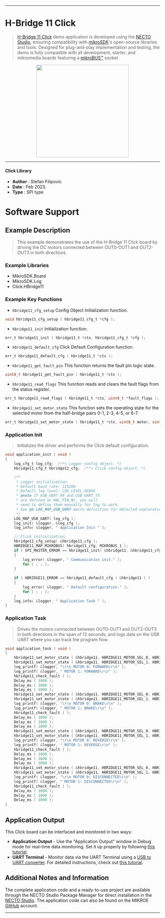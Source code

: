 
---
# H-Bridge 11 Click

> [H-Bridge 11 Click](https://www.mikroe.com/?pid_product=MIKROE-5636) demo application is developed using
the [NECTO Studio](https://www.mikroe.com/necto), ensuring compatibility with [mikroSDK](https://www.mikroe.com/mikrosdk)'s
open-source libraries and tools. Designed for plug-and-play implementation and testing, the demo is fully compatible with
all development, starter, and mikromedia boards featuring a [mikroBUS&trade;](https://www.mikroe.com/mikrobus) socket.

<p align="center">
  <img src="https://www.mikroe.com/?pid_product=MIKROE-5636&image=1" height=300px>
</p>

---

#### Click Library

- **Author**        : Stefan Filipovic
- **Date**          : Feb 2023.
- **Type**          : SPI type

# Software Support

## Example Description

> This example demonstrates the use of the H-Bridge 11 Click board by driving the DC motors connected between OUT0-OUT1 and OUT2-OUT3 in both directions. 

### Example Libraries

- MikroSDK.Board
- MikroSDK.Log
- Click.HBridge11

### Example Key Functions

- `hbridge11_cfg_setup` Config Object Initialization function.
```c
void hbridge11_cfg_setup ( hbridge11_cfg_t *cfg );
```

- `hbridge11_init` Initialization function.
```c
err_t hbridge11_init ( hbridge11_t *ctx, hbridge11_cfg_t *cfg );
```

- `hbridge11_default_cfg` Click Default Configuration function.
```c
err_t hbridge11_default_cfg ( hbridge11_t *ctx );
```

- `hbridge11_get_fault_pin` This function returns the fault pin logic state.
```c
uint8_t hbridge11_get_fault_pin ( hbridge11_t *ctx );
```

- `hbridge11_read_flags` This function reads and clears the fault flags from the status register.
```c
err_t hbridge11_read_flags ( hbridge11_t *ctx, uint8_t *fault_flags );
```

- `hbridge11_set_motor_state` This function sets the operating state for the selected motor from the half-bridge pairs 0-1, 2-3, 4-5, or 6-7.
```c
err_t hbridge11_set_motor_state ( hbridge11_t *ctx, uint8_t motor, uint8_t state );
```

### Application Init

> Initializes the driver and performs the Click default configuration.

```c
void application_init ( void )
{
    log_cfg_t log_cfg;  /**< Logger config object. */
    hbridge11_cfg_t hbridge11_cfg;  /**< Click config object. */

    /** 
     * Logger initialization.
     * Default baud rate: 115200
     * Default log level: LOG_LEVEL_DEBUG
     * @note If USB_UART_RX and USB_UART_TX 
     * are defined as HAL_PIN_NC, you will 
     * need to define them manually for log to work. 
     * See @b LOG_MAP_USB_UART macro definition for detailed explanation.
     */
    LOG_MAP_USB_UART( log_cfg );
    log_init( &logger, &log_cfg );
    log_info( &logger, " Application Init " );

    // Click initialization.
    hbridge11_cfg_setup( &hbridge11_cfg );
    HBRIDGE11_MAP_MIKROBUS( hbridge11_cfg, MIKROBUS_1 );
    if ( SPI_MASTER_ERROR == hbridge11_init( &hbridge11, &hbridge11_cfg ) )
    {
        log_error( &logger, " Communication init." );
        for ( ; ; );
    }
    
    if ( HBRIDGE11_ERROR == hbridge11_default_cfg ( &hbridge11 ) )
    {
        log_error( &logger, " Default configuration." );
        for ( ; ; );
    }
    log_info( &logger, " Application Task " );
}
```

### Application Task

> Drives the motors connected between OUT0-OUT1 and OUT2-OUT3 in both directions in the span of 12 seconds, and logs data on the USB UART where you can track the program flow.

```c
void application_task ( void )
{
    hbridge11_set_motor_state ( &hbridge11, HBRIDGE11_MOTOR_SEL_0, HBRIDGE11_MOTOR_STATE_FORWARD );
    hbridge11_set_motor_state ( &hbridge11, HBRIDGE11_MOTOR_SEL_1, HBRIDGE11_MOTOR_STATE_FORWARD );
    log_printf( &logger, "\r\n MOTOR 0: FORWARD\r\n" );
    log_printf( &logger, " MOTOR 1: FORWARD\r\n" );
    hbridge11_check_fault ( );
    Delay_ms ( 1000 );
    Delay_ms ( 1000 );
    Delay_ms ( 1000 );
    hbridge11_set_motor_state ( &hbridge11, HBRIDGE11_MOTOR_SEL_0, HBRIDGE11_MOTOR_STATE_BRAKE );
    hbridge11_set_motor_state ( &hbridge11, HBRIDGE11_MOTOR_SEL_1, HBRIDGE11_MOTOR_STATE_BRAKE );
    log_printf( &logger, "\r\n MOTOR 0: BRAKE\r\n" );
    log_printf( &logger, " MOTOR 1: BRAKE\r\n" );
    hbridge11_check_fault ( );
    Delay_ms ( 1000 );
    Delay_ms ( 1000 );
    Delay_ms ( 1000 );
    hbridge11_set_motor_state ( &hbridge11, HBRIDGE11_MOTOR_SEL_0, HBRIDGE11_MOTOR_STATE_REVERSE );
    hbridge11_set_motor_state ( &hbridge11, HBRIDGE11_MOTOR_SEL_1, HBRIDGE11_MOTOR_STATE_REVERSE );
    log_printf( &logger, "\r\n MOTOR 0: REVERSE\r\n" );
    log_printf( &logger, " MOTOR 1: REVERSE\r\n" );
    hbridge11_check_fault ( );
    Delay_ms ( 1000 );
    Delay_ms ( 1000 );
    Delay_ms ( 1000 );
    hbridge11_set_motor_state ( &hbridge11, HBRIDGE11_MOTOR_SEL_0, HBRIDGE11_MOTOR_STATE_HI_Z );
    hbridge11_set_motor_state ( &hbridge11, HBRIDGE11_MOTOR_SEL_1, HBRIDGE11_MOTOR_STATE_HI_Z );
    log_printf( &logger, "\r\n MOTOR 0: DISCONNECTED\r\n" );
    log_printf( &logger, " MOTOR 1: DISCONNECTED\r\n" );
    hbridge11_check_fault ( );
    Delay_ms ( 1000 );
    Delay_ms ( 1000 );
    Delay_ms ( 1000 );
}
```

## Application Output

This Click board can be interfaced and monitored in two ways:
- **Application Output** - Use the "Application Output" window in Debug mode for real-time data monitoring.
Set it up properly by following [this tutorial](https://www.youtube.com/watch?v=ta5yyk1Woy4).
- **UART Terminal** - Monitor data via the UART Terminal using
a [USB to UART converter](https://www.mikroe.com/click/interface/usb?interface*=uart,uart). For detailed instructions,
check out [this tutorial](https://help.mikroe.com/necto/v2/Getting%20Started/Tools/UARTTerminalTool).

## Additional Notes and Information

The complete application code and a ready-to-use project are available through the NECTO Studio Package Manager for 
direct installation in the [NECTO Studio](https://www.mikroe.com/necto). The application code can also be found on
the MIKROE [GitHub](https://github.com/MikroElektronika/mikrosdk_click_v2) account.

---
